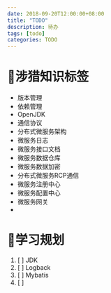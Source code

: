 ```yaml
---
date: 2018-09-20T12:00:00+08:00
title: "TODO"
description: 待办
tags: [todo]
categories: TODO
---
```

# 👋涉猎知识标签

* 版本管理
* 依赖管理
* OpenJDK
* 通信协议
* 分布式微服务架构
* 微服务日志
* 微服务接口文档
* 微服务数据仓库
* 微服务数据加密
* 分布式微服务RCP通信
* 微服务注册中心
* 微服务配置中心
* 微服务网关
* 

# 🎯学习规划

1. [ ] JDK
2. [ ] Logback
3. [ ] Mybatis
4. [ ] 
